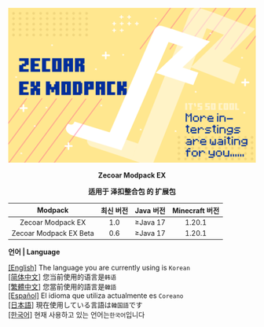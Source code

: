 ![COVER](https://github.com/ZfIxV/Zecoar-Modpack-EX/blob/main/Zecoar%20EX%20-%20Header.png)
<div align='center'>
  
**Zecoar Modpack EX**

  **适用于 泽扣整合包 的 扩展包**
  
| Modpack | 최신 버전 | Java 버전 | Minecraft 버전 |
| :-: | :-: | :-: | :-: |
| Zecoar Modpack EX | 1.0 | ≥Java 17 | 1.20.1 |
| Zecoar Modpack EX Beta | 0.6 | ≥Java 17 | 1.20.1 |
  
</div>

**언어 | Language**

[[English]](https://github.com/ZfIxV/Zecoar-Modpack-EX/tree/main/README.md)   The language you are currently using is `Korean`         
[[简体中文]](https://github.com/ZfIxV/Zecoar-Modpack-EX/tree/main/README-SC.md)   您当前使用的语言是`韩语`         
[[繁體中文]](https://github.com/ZfIxV/Zecoar-Modpack-EX/tree/main/README-TC.md)   您當前使用的語言是`韓語`         
[[Español]](https://github.com/ZfIxV/Zecoar-Modpack-EX/tree/main/README-ES.md)   El idioma que utiliza actualmente es `Coreano`        
[[日本語]](https://github.com/ZfIxV/Zecoar-Modpack-EX/tree/main/README-JP.md)   現在使用している言語は`韓国語`です        
[[한국어]](https://github.com/ZfIxV/Zecoar-Modpack-EX/tree/main/README-KO.md)   현재 사용하고 있는 언어는`한국어`입니다         